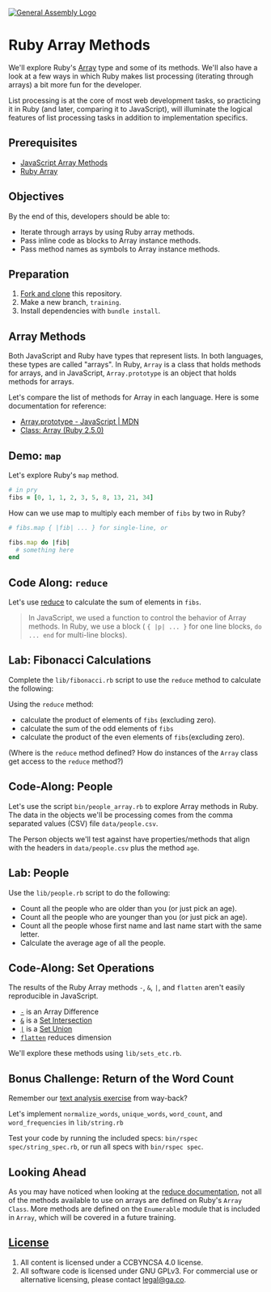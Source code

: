 [![General Assembly Logo](https://camo.githubusercontent.com/1a91b05b8f4d44b5bbfb83abac2b0996d8e26c92/687474703a2f2f692e696d6775722e636f6d2f6b6538555354712e706e67)](https://generalassemb.ly/education/web-development-immersive)

# Ruby Array Methods

We'll explore Ruby's [Array](https://ruby-doc.org/core-2.5.0/Array.html) type
and some of its methods. We'll also have a look at a few ways in which Ruby
makes list processing (iterating through arrays) a bit more fun for the
developer.

List processing is at the core of most web development tasks, so practicing it
in Ruby (and later, comparing it to JavaScript), will illuminate the logical
features of list processing tasks in addition to implementation specifics.

## Prerequisites

- [JavaScript Array Methods](https://git.generalassemb.ly/ga-wdi-boston/js-array-iteration-methods)
- [Ruby Array](https://git.generalassemb.ly/ga-wdi-boston/ruby-array)

## Objectives

By the end of this, developers should be able to:

- Iterate through arrays by using Ruby array methods.
- Pass inline code as blocks to Array instance methods.
- Pass method names as symbols to Array instance methods.

## Preparation

1. [Fork and clone](https://git.generalassemb.ly/ga-wdi-boston/meta/wiki/ForkAndClone)
    this repository.
1. Make a new branch, `training`.
1. Install dependencies with `bundle install`.

## Array Methods

Both JavaScript and Ruby have types that represent lists. In both languages,
these types are called "arrays". In Ruby, `Array` is a class that holds methods
for arrays, and in JavaScript, `Array.prototype` is an object that holds
methods for arrays.

Let's compare the list of methods for Array in each language. Here is some
documentation for reference:

- [Array.prototype - JavaScript | MDN](https://developer.mozilla.org/en-US/docs/Web/JavaScript/Reference/Global_Objects/Array/prototype)
- [Class: Array (Ruby 2.5.0)](https://ruby-doc.org/core-2.5.0/Array.html)

## Demo: `map`

Let's explore Ruby's `map` method.

```ruby
# in pry
fibs = [0, 1, 1, 2, 3, 5, 8, 13, 21, 34]
```

How can we use map to multiply each member of `fibs` by two in Ruby?

```ruby
# fibs.map { |fib| ... } for single-line, or

fibs.map do |fib|
  # something here
end
```

## Code Along: `reduce`

Let's use [reduce](https://ruby-doc.org/core-2.5.0/Enumerable.html#method-i-reduce) to calculate the sum of elements in `fibs`.

> In JavaScript, we used a function to control the behavior of Array methods.
> In Ruby, we use a block ( `{ |p| ... }` for one line blocks, `do ... end` for
> multi-line blocks).

## Lab: Fibonacci Calculations

Complete the `lib/fibonacci.rb` script to use the `reduce` method to calculate the following:

Using the `reduce` method:

- calculate the product of elements of `fibs` (excluding zero).
- calculate the sum of the odd elements of `fibs`
- calculate the product of the even elements of `fibs`(excluding zero).

(Where is the `reduce` method defined? How do instances of the `Array` class
get access to the `reduce` method?)

## Code-Along: People

Let's use the script `bin/people_array.rb` to explore Array methods in Ruby.
The data in the objects we'll be processing comes from the comma separated
values (CSV) file `data/people.csv`.

The Person objects we'll test against have properties/methods that align with
the headers in `data/people.csv` plus the method `age`.

## Lab: People

Use the `lib/people.rb` script to do the following:

- Count all the people who are older than you (or just pick an age).
- Count all the people who are younger than you (or just pick an age).
- Count all the people whose first name and last name start with the same
  letter.
- Calculate the average age of all the people.

## Code-Along: Set Operations

The results of the Ruby Array methods `-`, `&`, `|`, and `flatten` aren't
easily reproducible in JavaScript.

- [`-`](https://ruby-doc.org/core-2.5.0/Array.html#method-i-2D) is an Array
  Difference
- [`&`](https://ruby-doc.org/core-2.5.0/Array.html#method-i-26) is a [Set Intersection](https://en.wikipedia.org/wiki/Intersection_%28set_theory%29)
- [`|`](https://ruby-doc.org/core-2.5.0/Array.html#method-i-7C) is a [Set Union](https://en.wikipedia.org/wiki/Union_%28set_theory%29)
- [`flatten`](https://ruby-doc.org/core-2.5.0/Array.html#method-i-flatten)
  reduces dimension

We'll explore these methods using `lib/sets_etc.rb`.

## Bonus Challenge: Return of the Word Count

Remember our [text analysis
exercise](https://git.generalassemb.ly/ga-wdi-boston/js-reference-types#code-along-analyze-text)
from way-back?

Let's implement `normalize_words`, `unique_words`, `word_count`, and
`word_frequencies` in `lib/string.rb`

Test your code by running the included specs: `bin/rspec spec/string_spec.rb`,
or run all specs with `bin/rspec spec`.

## Looking Ahead

As you may have noticed when looking at the [reduce documentation](https://ruby-doc.org/core-2.5.0/Enumerable.html#method-i-reduce), not all of the methods available to use on arrays are defined on Ruby's `Array Class`. More methods are defined on the `Enumerable` module that is included in `Array`, which will be covered in a future training.

## [License](LICENSE)

1. All content is licensed under a CC­BY­NC­SA 4.0 license.
1. All software code is licensed under GNU GPLv3. For commercial use or
    alternative licensing, please contact legal@ga.co.
